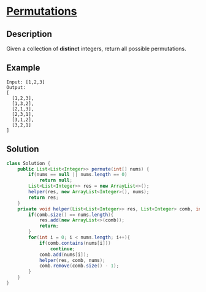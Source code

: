 # [Permutations](https://leetcode.com/problems/permutations/)

## Description

Given a collection of **distinct** integers, return all possible permutations.

## Example

```
Input: [1,2,3]
Output:
[
  [1,2,3],
  [1,3,2],
  [2,1,3],
  [2,3,1],
  [3,1,2],
  [3,2,1]
]
```

## Solution

```java
class Solution {
    public List<List<Integer>> permute(int[] nums) {
        if(nums == null || nums.length == 0)
            return null;
        List<List<Integer>> res = new ArrayList<>();
        helper(res, new ArrayList<Integer>(), nums);
        return res;
    }
    private void helper(List<List<Integer>> res, List<Integer> comb, int[] nums){
        if(comb.size() == nums.length){
            res.add(new ArrayList<>(comb));
            return;
        }
        for(int i = 0; i < nums.length; i++){
            if(comb.contains(nums[i]))
                continue;
            comb.add(nums[i]);
            helper(res, comb, nums);
            comb.remove(comb.size() - 1);
        }
    }
}
```

